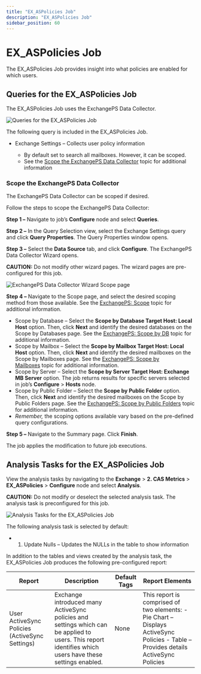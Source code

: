 ```yaml
---
title: "EX_ASPolicies Job"
description: "EX_ASPolicies Job"
sidebar_position: 60
---
```


# EX_ASPolicies Job

The EX_ASPolicies Job provides insight into what policies are enabled for which users.

## Queries for the EX_ASPolicies Job

The EX_ASPolicies Job uses the ExchangePS Data Collector.

![Queries for the EX_ASPolicies Job](/img/product_docs/accessanalyzer/12.0/solutions/exchange/casmetrics/aspoliciesquery.webp)

The following query is included in the EX_ASPolicies Job.

- Exchange Settings – Collects user policy information

    - By default set to search all mailboxes. However, it can be scoped.
    - See the [Scope the ExchangePS Data Collector](#scope-the-exchangeps-data-collector) topic for
      additional information

### Scope the ExchangePS Data Collector

The ExchangePS Data Collector can be scoped if desired.

Follow the steps to scope the ExchangePS Data Collector:

**Step 1 –** Navigate to job’s **Configure** node and select **Queries**.

**Step 2 –** In the Query Selection view, select the Exchange Settings query and click **Query
Properties**. The Query Properties window opens.

**Step 3 –** Select the **Data Source** tab, and click **Configure**. The ExchangePS Data Collector
Wizard opens.

**CAUTION:** Do not modify other wizard pages. The wizard pages are pre-configured for this job.

![ExchangePS Data Collector Wizard Scope page](/img/product_docs/activitymonitor/8.0/config/activedirectory/scope.webp)

**Step 4 –** Navigate to the Scope page, and select the desired scoping method from those available.
See the [ExchangePS: Scope](/docs/accessanalyzer/12.0/admin/datacollector/exchangeps/scope.md) topic for additional
information.

- Scope by Database – Select the **Scope by Database Target Host: Local Host** option. Then, click
  **Next** and identify the desired databases on the Scope by Databases page. See the
  [ExchangePS: Scope by DB](/docs/accessanalyzer/12.0/admin/datacollector/exchangeps/scopedatabases.md) topic for
  additional information.
- Scope by Mailbox – Select the **Scope by Mailbox Target Host: Local Host** option. Then, click
  **Next** and identify the desired mailboxes on the Scope by Mailboxes page. See the
  [ExchangePS: Scope by Mailboxes](/docs/accessanalyzer/12.0/admin/datacollector/exchangeps/scopemailboxes.md) topic
  for additional information.
- Scope by Server – Select the **Scope by Server Target Host: Exchange MB Server** option. The job
  returns results for specific servers selected in job’s **Configure** > **Hosts** node.
- Scope by Public Folder – Select the **Scope by Public Folder** option. Then, click **Next** and
  identify the desired mailboxes on the Scope by Public Folders page. See the
  [ExchangePS: Scope by Public Folders](/docs/accessanalyzer/12.0/admin/datacollector/exchangeps/scopepublicfolders.md) topic
  for additional information.
- _Remember,_ the scoping options available vary based on the pre-defined query configurations.

**Step 5 –** Navigate to the Summary page. Click **Finish**.

The job applies the modification to future job executions.

## Analysis Tasks for the EX_ASPolicies Job

View the analysis tasks by navigating to the **Exchange** > **2. CAS Metrics** > **EX_ASPolicies** >
**Configure** node and select **Analysis**.

**CAUTION:** Do not modify or deselect the selected analysis task. The analysis task is
preconfigured for this job.

![Analysis Tasks for the EX_ASPolicies Job](/img/product_docs/accessanalyzer/12.0/solutions/exchange/casmetrics/aspoliciesanalysis.webp)

The following analysis task is selected by default:

-   1. Update Nulls – Updates the NULLs in the table to show information

In addition to the tables and views created by the analysis task, the EX_ASPolicies Job produces the
following pre-configured report:

| Report                                         | Description                                                                                                                                              | Default Tags | Report Elements                                                                                                                     |
| ---------------------------------------------- | -------------------------------------------------------------------------------------------------------------------------------------------------------- | ------------ | ----------------------------------------------------------------------------------------------------------------------------------- |
| User ActiveSync Policies (ActiveSync Settings) | Exchange introduced many ActiveSync policies and settings which can be applied to users. This report identifies which users have these settings enabled. | None         | This report is comprised of two elements: - Pie Chart – Displays ActiveSync Policies - Table – Provides details ActiveSync Policies |
